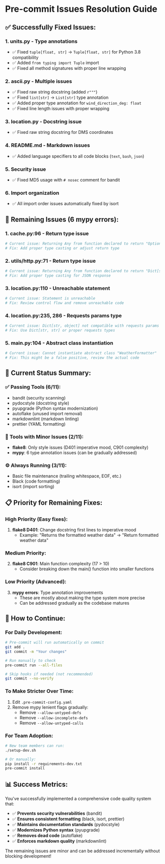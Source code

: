 # Pre-commit Issues Resolution Guide

## ✅ **Successfully Fixed Issues:**

### 1. **units.py** - Type annotations
- ✅ Fixed `tuple[float, str]` → `Tuple[float, str]` for Python 3.8 compatibility
- ✅ Added `from typing import Tuple` import
- ✅ Fixed all method signatures with proper line wrapping

### 2. **ascii.py** - Multiple issues
- ✅ Fixed raw string docstring (added `r"""`)
- ✅ Fixed `list[str]` → `List[str]` type annotation
- ✅ Added proper type annotation for `wind_direction_deg: float`
- ✅ Fixed line length issues with proper wrapping

### 3. **location.py** - Docstring issue
- ✅ Fixed raw string docstring for DMS coordinates

### 4. **README.md** - Markdown issues
- ✅ Added language specifiers to all code blocks (`text`, `bash`, `json`)

### 5. **Security issue**
- ✅ Fixed MD5 usage with `# nosec` comment for bandit

### 6. **Import organization**
- ✅ All import order issues automatically fixed by isort

## 🔄 **Remaining Issues (6 mypy errors):**

### 1. **cache.py:96** - Return type issue
```python
# Current issue: Returning Any from function declared to return "Optional[Dict[str, Any]]"
# Fix: Add proper type casting or adjust return type
```

### 2. **utils/http.py:71** - Return type issue  
```python
# Current issue: Returning Any from function declared to return "Dict[str, Any]"
# Fix: Add proper type casting for JSON response
```

### 3. **location.py:110** - Unreachable statement
```python
# Current issue: Statement is unreachable
# Fix: Review control flow and remove unreachable code
```

### 4. **location.py:235, 286** - Requests params type
```python
# Current issue: Dict[str, object] not compatible with requests params
# Fix: Use Dict[str, str] or proper requests types
```

### 5. **main.py:104** - Abstract class instantiation
```python
# Current issue: Cannot instantiate abstract class "WeatherFormatter"
# Fix: This might be a false positive, review the actual code
```

## 🎯 **Current Status Summary:**

### ✅ **Passing Tools (6/11):**
- bandit (security scanning)
- pydocstyle (docstring style)
- pyupgrade (Python syntax modernization)
- autoflake (unused import removal)
- markdownlint (markdown linting)
- prettier (YAML formatting)

### 🔄 **Tools with Minor Issues (2/11):**
- **flake8**: Only style issues (D401 imperative mood, C901 complexity)
- **mypy**: 6 type annotation issues (can be gradually addressed)

### ⚙️ **Always Running (3/11):**
- Basic file maintenance (trailing whitespace, EOF, etc.)
- Black (code formatting)
- isort (import sorting)

## 📋 **Priority for Remaining Fixes:**

### **High Priority (Easy fixes):**
1. **flake8 D401**: Change docstring first lines to imperative mood
   - Example: "Returns the formatted weather data" → "Return formatted weather data"

### **Medium Priority:**
2. **flake8 C901**: Main function complexity (17 > 10)
   - Consider breaking down the main() function into smaller functions

### **Low Priority (Advanced):**
3. **mypy errors**: Type annotation improvements
   - These are mostly about making the type system more precise
   - Can be addressed gradually as the codebase matures

## 🚀 **How to Continue:**

### **For Daily Development:**
```bash
# Pre-commit will run automatically on commit
git add .
git commit -m "Your changes"

# Run manually to check
pre-commit run --all-files

# Skip hooks if needed (not recommended)
git commit --no-verify
```

### **To Make Stricter Over Time:**
1. Edit `.pre-commit-config.yaml`
2. Remove mypy lenient flags gradually:
   - Remove `--allow-untyped-defs`
   - Remove `--allow-incomplete-defs`
   - Remove `--allow-untyped-calls`

### **For Team Adoption:**
```bash
# New team members can run:
./setup-dev.sh

# Or manually:
pip install -r requirements-dev.txt
pre-commit install
```

## 📊 **Success Metrics:**

You've successfully implemented a comprehensive code quality system that:
- ✅ **Prevents security vulnerabilities** (bandit)
- ✅ **Ensures consistent formatting** (black, isort, prettier)
- ✅ **Maintains documentation standards** (pydocstyle)
- ✅ **Modernizes Python syntax** (pyupgrade)
- ✅ **Removes dead code** (autoflake)
- ✅ **Enforces markdown quality** (markdownlint)

The remaining issues are minor and can be addressed incrementally without blocking development!
